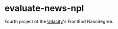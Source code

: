 # evaluate-news-npl

Fourth project of the [Udacity](https://www.udacity.com/)'s FrontEnd Nanodegree.

